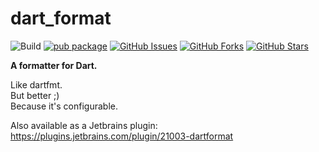 # dart_format

![Build](https://github.com/eggnstone/dart_format/actions/workflows/dart.yaml/badge.svg)
[![pub package](https://img.shields.io/pub/v/dart_format.svg)](https://pub.dartlang.org/packages/dart_format)
[![GitHub Issues](https://img.shields.io/github/issues/eggnstone/dart_format.svg)](https://github.com/petitparser/dart-petitparser/issues)
[![GitHub Forks](https://img.shields.io/github/forks/eggnstone/dart_format.svg)](https://github.com/petitparser/dart-petitparser/network)
[![GitHub Stars](https://img.shields.io/github/stars/eggnstone/dart_format.svg)](https://github.com/petitparser/dart-petitparser/stargazers)

**A formatter for Dart.**

Like dartfmt.  
But better ;)  
Because it's configurable.

Also available as a Jetbrains plugin:
https://plugins.jetbrains.com/plugin/21003-dartformat
